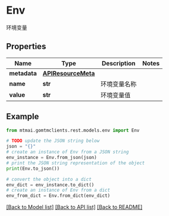 # Env

环境变量

## Properties

Name | Type | Description | Notes
------------ | ------------- | ------------- | -------------
**metadata** | [**APIResourceMeta**](APIResourceMeta.md) |  | 
**name** | **str** | 环境变量名称 | 
**value** | **str** | 环境变量值 | 

## Example

```python
from mtmai.gomtmclients.rest.models.env import Env

# TODO update the JSON string below
json = "{}"
# create an instance of Env from a JSON string
env_instance = Env.from_json(json)
# print the JSON string representation of the object
print(Env.to_json())

# convert the object into a dict
env_dict = env_instance.to_dict()
# create an instance of Env from a dict
env_from_dict = Env.from_dict(env_dict)
```
[[Back to Model list]](../README.md#documentation-for-models) [[Back to API list]](../README.md#documentation-for-api-endpoints) [[Back to README]](../README.md)


